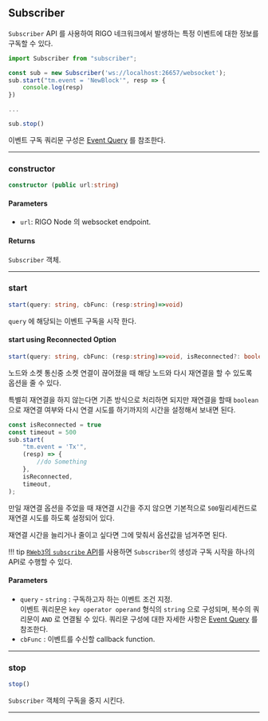 ## Subscriber

`Subscriber` API 를 사용하여 RIGO 네크워크에서 발생하는 특정 이벤트에 대한 정보를 구독할 수 있다.

```ts
import Subscriber from "subscriber";

const sub = new Subscriber('ws://localhost:26657/websocket');
sub.start("tm.event = 'NewBlock'", resp => {
    console.log(resp)
})

...

sub.stop()
```

이벤트 구독 쿼리문 구성은 [Event Query](../internals/event.md#event-query) 를 참조한다.

---

### constructor
```ts
constructor (public url:string)
```

#### Parameters
- `url`: RIGO Node 의 websocket endpoint. 

#### Returns
`Subscriber` 객체.

---

### start
```ts
start(query: string, cbFunc: (resp:string)=>void)
```
`query` 에 해당되는 이벤트 구독을 시작 한다.

#### start using Reconnected Option

```ts
start(query: string, cbFunc: (resp:string)=>void, isReconnected?: boolean, time?: number)
```
노드와 소켓 통신중 소켓 연결이 끊어졌을 때 해당 노드와 다시 재연결을 할 수 있도록 옵션을 줄 수 있다.

특별히 재연결을 하지 않는다면 기존 방식으로 처리하면 되지만 재연결을 할때 `boolean`으로 재연결 여부와 다시 연결 시도를 하기까지의 시간을 설정해서 보내면 된다.

```ts
const isReconnected = true
const timeout = 500
sub.start(
    "tm.event = 'Tx'",
    (resp) => {
        //do Something
    },
    isReconnected,
    timeout,
);
```
만일 재연결 옵션을 주었을 때 재연결 시간을 주지 않으면 기본적으로 `500`밀리세컨드로 재연결 시도를 하도록 설정되어 있다.

재연결 시간을 늘리거나 줄이고 싶다면 그에 맞춰서 옵션값을 넘겨주면 된다.

!!! tip
    [`RWeb3`의 `subscribe` API](rweb3.md#subscribe)를 사용하면 `Subscriber`의 생성과 구독 시작을 하나의 API로 수행할 수 있다.

#### Parameters
- `query` - `string` : 구독하고자 하는 이벤트 조건 지정.  
   이벤트 쿼리문은 `key operator operand` 형식의 `string` 으로 구성되며,
   복수의 쿼리문이 `AND` 로 연결될 수 있다.
   쿼리문 구성에 대한 자세한 사항은 [Event Query](../internals/event.md#event-query) 를 참조한다.
- `cbFunc` : 이벤트를 수신할 callback function.

---

### stop
```ts
stop()
```

`Subscriber` 객체의 구독을 중지 시킨다.

---
